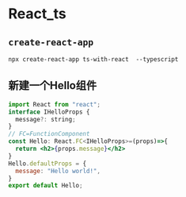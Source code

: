 # React_ts
## `create-react-app`
~~~shell
npx create-react-app ts-with-react  --typescript
~~~
## 新建一个Hello组件
~~~jsx
import React from "react";
interface IHelloProps {
  message?: string;
}
// FC=FunctionComponent
const Hello: React.FC<IHelloProps>=(props)=>{
  return <h2>{props.message}</h2>
}
Hello.defaultProps = {
  message: "Hello world!",
}
export default Hello;
~~~